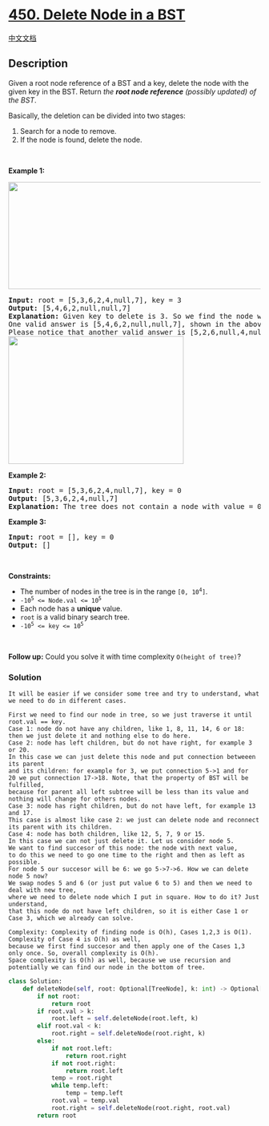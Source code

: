 # [450. Delete Node in a BST](https://leetcode.com/problems/delete-node-in-a-bst)

[中文文档](/solution/0400-0499/0450.Delete%20Node%20in%20a%20BST/README.md)

## Description

<!-- description:start -->

<p>Given a root node reference of a BST and a key, delete the node with the given key in the BST. Return <em>the <strong>root node reference</strong> (possibly updated) of the BST</em>.</p>

<p>Basically, the deletion can be divided into two stages:</p>

<ol>
	<li>Search for a node to remove.</li>
	<li>If the node is found, delete the node.</li>
</ol>

<p>&nbsp;</p>
<p><strong class="example">Example 1:</strong></p>
<img alt="" src="https://fastly.jsdelivr.net/gh/doocs/leetcode@main/solution/0400-0499/0450.Delete%20Node%20in%20a%20BST/images/del_node_1.jpg" style="width: 800px; height: 214px;" />
<pre>
<strong>Input:</strong> root = [5,3,6,2,4,null,7], key = 3
<strong>Output:</strong> [5,4,6,2,null,null,7]
<strong>Explanation:</strong> Given key to delete is 3. So we find the node with value 3 and delete it.
One valid answer is [5,4,6,2,null,null,7], shown in the above BST.
Please notice that another valid answer is [5,2,6,null,4,null,7] and it&#39;s also accepted.
<img alt="" src="https://fastly.jsdelivr.net/gh/doocs/leetcode@main/solution/0400-0499/0450.Delete%20Node%20in%20a%20BST/images/del_node_supp.jpg" style="width: 350px; height: 255px;" />
</pre>

<p><strong class="example">Example 2:</strong></p>

<pre>
<strong>Input:</strong> root = [5,3,6,2,4,null,7], key = 0
<strong>Output:</strong> [5,3,6,2,4,null,7]
<strong>Explanation:</strong> The tree does not contain a node with value = 0.
</pre>

<p><strong class="example">Example 3:</strong></p>

<pre>
<strong>Input:</strong> root = [], key = 0
<strong>Output:</strong> []
</pre>

<p>&nbsp;</p>
<p><strong>Constraints:</strong></p>

<ul>
	<li>The number of nodes in the tree is in the range <code>[0, 10<sup>4</sup>]</code>.</li>
	<li><code>-10<sup>5</sup> &lt;= Node.val &lt;= 10<sup>5</sup></code></li>
	<li>Each node has a <strong>unique</strong> value.</li>
	<li><code>root</code> is a valid binary search tree.</li>
	<li><code>-10<sup>5</sup> &lt;= key &lt;= 10<sup>5</sup></code></li>
</ul>

<p>&nbsp;</p>
<p><strong>Follow up:</strong> Could you solve it with time complexity <code>O(height of tree)</code>?</p>


### Solution
```
It will be easier if we consider some tree and try to understand, what we need to do in different cases.

First we need to find our node in tree, so we just traverse it until root.val == key.
Case 1: node do not have any children, like 1, 8, 11, 14, 6 or 18: then we just delete it and nothing else to do here.
Case 2: node has left children, but do not have right, for example 3 or 20.
In this case we can just delete this node and put connection betweeen its parent
and its children: for example for 3, we put connection 5->1 and for
20 we put connection 17->18. Note, that the property of BST will be fulfilled,
because for parent all left subtree will be less than its value and nothing will change for others nodes.
Case 3: node has right children, but do not have left, for example 13 and 17.
This case is almost like case 2: we just can delete node and reconnect its parent with its children.
Case 4: node has both children, like 12, 5, 7, 9 or 15.
In this case we can not just delete it. Let us consider node 5.
We want to find succesor of this node: the node with next value,
to do this we need to go one time to the right and then as left as possible.
For node 5 our succesor will be 6: we go 5->7->6. How we can delete node 5 now?
We swap nodes 5 and 6 (or just put value 6 to 5) and then we need to deal with new tree,
where we need to delete node which I put in square. How to do it? Just understand,
that this node do not have left children, so it is either Case 1 or Case 3, which we already can solve.

Complexity: Complexity of finding node is O(h), Cases 1,2,3 is O(1). Complexity of Case 4 is O(h) as well,
because we first find succesor and then apply one of the Cases 1,3 only once. So, overall complexity is O(h).
Space complexity is O(h) as well, because we use recursion and potentially we can find our node in the bottom of tree.
```

```python
class Solution:
    def deleteNode(self, root: Optional[TreeNode], k: int) -> Optional[TreeNode]:
        if not root:
            return root
        if root.val > k:
            root.left = self.deleteNode(root.left, k)
        elif root.val < k:
            root.right = self.deleteNode(root.right, k)
        else:
            if not root.left:
                return root.right
            if not root.right:
                return root.left
            temp = root.right
            while temp.left:
                temp = temp.left
            root.val = temp.val
            root.right = self.deleteNode(root.right, root.val)
        return root
```


